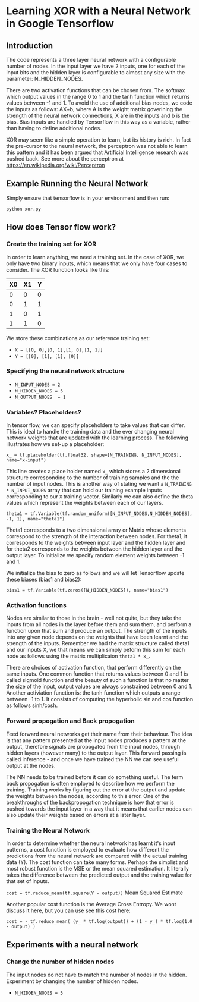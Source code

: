 # Learning XOR with a Neural Network in Google Tensorflow

## Introduction

The code represents a three layer neural network with a configurable number of nodes. In the input layer we have 2 inputs, one for each of the input bits and the hidden layer is configurable to almost any size with the parameter: N_HIDDEN_NODES. 

There are two activation functions that can be chosen from. The softmax which output values in the range 0 to 1 and the tanh function which returns values between -1 and 1. To avoid the use of additional bias nodes, we code the inputs as follows: AX+b, where A is the weight matrix goverining the strength of the neural network connections, X are in the inputs and b is the bias. Bias inputs are handled by Tensorflow in this way as a variable, rather than having to define additional nodes.

XOR may seem like a simple operation to learn, but its history is rich. In fact the pre-cursor to the neural network, the perceptron was not able to learn this pattern and it has been argued that Artificial Intelligence research was pushed back. See more about the perceptron at https://en.wikipedia.org/wiki/Perceptron 

## Example Running the Neural Network

Simply ensure that tensorflow is in your environment and then run:

`python xor.py`

## How does Tensor flow work?

### Create the training set for XOR

In order to learn anything, we need a training set. In the case of XOR, we only have two binary inputs, which means that we only have four cases to consider. The XOR function looks like this:

| X0 | X1 | Y |
---- |--- |---|
0    | 0  | 0 |
0    | 1  | 1 |
1    | 0  | 1 |
1    | 1  | 0 |


We store these combinations as our reference training set:

* `X = [[0, 0],[0, 1],[1, 0],[1, 1]]`
* `Y = [[0], [1], [1], [0]]`

### Specifying the neural network structure

* `N_INPUT_NODES = 2`
* `N_HIDDEN_NODES = 5`
* `N_OUTPUT_NODES  = 1`

### Variables? Placeholders?

In tensor flow, we can specify placeholders to take values that can differ. This is ideal to handle the training data and the ever changing neural network weights that are updated with the learning process. The following illustrates how we set-up a placeholder:

`x_ = tf.placeholder(tf.float32, shape=[N_TRAINING, N_INPUT_NODES], name="x-input")`

This line creates a place holder named `x_` which stores a 2 dimensional structure corresponding to the number of training samples and the the number of input nodes. This is another way of stating we want a `N_TRAINING * N_INPUT_NODES` array that can hold our training example inputs corresponding to our `X` training vector. Similarly we can also define the theta values which represent the weights between each of our layers. 

`theta1 = tf.Variable(tf.random_uniform([N_INPUT_NODES,N_HIDDEN_NODES], -1, 1), name="theta1")`

Theta1 corresponds to a two dimensional array or Matrix whose elements correspond to the strength of the interaction between nodes. For theta1, it corresponds to the weights between input layer and the hidden layer and for theta2 corresponds to the weights between the hidden layer and the output layer. To initialize we specify random element weights between -1 and 1.

We initialize the bias to zero as follows and we will let Tensorflow update these biases (bias1 and bias2):

`bias1 = tf.Variable(tf.zeros([N_HIDDEN_NODES]), name="bias1")`

### Activation functions

Nodes are similar to those in the brain - well not quite, but they take the inputs from all nodes in the layer before them and sum them, and perform a function upon that sum and produce an output. The strength of the inputs into any given node depends on the weights that have been learnt and the strength of the inputs. Remember we had the matrix structure called theta1 and our inputs X, we that means we can simply peform this sum for each node as follows using the matrix multiplicaion `theta1 * x_`.

There are choices of activation function, that perform differently on the same inputs. One common function that returns values between 0 and 1 is called sigmoid function and the beauty of such a function is that no matter the size of the input, output values are always constrained between 0 and 1. Another activiation function is: the tanh function which outputs a range between -1 to 1. It consists of computing the hyperbolic sin and cos function as follows sinh/cosh. 

### Forward propogation and Back propogation

Feed forward neural networks get their name from their behaviour. The idea is that any pattern presented at the input nodes produces a pattern at the output, therefore signals are propogated from the input nodes, through hidden layers (however many) to the output layer. This forward passing is called inference - and once we have trained the NN we can see useful output at the nodes. 

The NN needs to be trained before it can do something useful. The term back propogation is often employed to describe how we perform the training. Training works by figuring out the error at the output and update the weights between the nodes, according to this error. One of the breakthroughs of the backpropogation technique is how that error is pushed towards the input layer in a way that it means that earlier nodes can also update their weights based on errors at a later layer.

### Training the Neural Network

In order to determine whether the neural network has learnt it's input patterns, a cost function is employed to evaluate how different the predictions from the neural network are compared with the actual training data (Y). The cost function can take many forms. Perhaps the simplist and most robust function is the MSE or the mean squared estimation. It literally takes the difference between the predicted output and the training value for that set of inputs. 

`cost = tf.reduce_mean(tf.square(Y - output))` Mean Squared Estimate

Another popular cost function is the Average Cross Entropy. We wont discuss it here, but you can use see this cost here:

`cost = - tf.reduce_mean( (y_ * tf.log(output)) + (1 - y_) * tf.log(1.0 - output) )` 

## Experiments with a neural network

### Change the number of hidden nodes

The input nodes do not have to match the number of nodes in the hidden. Experiment by changing the number of hidden nodes.

* `N_HIDDEN_NODES = 5`






